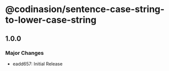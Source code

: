 # @codinasion/sentence-case-string-to-lower-case-string

## 1.0.0

### Major Changes

- eadd657: Initial Release
